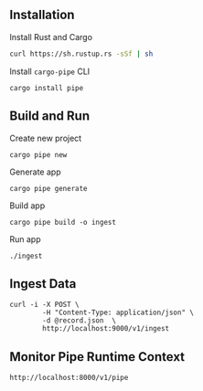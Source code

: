## Installation
Install Rust and Cargo
```sh
curl https://sh.rustup.rs -sSf | sh
```
Install `cargo-pipe` CLI
```
cargo install pipe
```
## Build and Run
Create new project
```
cargo pipe new
```
Generate app
```
cargo pipe generate
```
Build app
```
cargo pipe build -o ingest
```
Run app
```
./ingest
```
## Ingest Data
```
curl -i -X POST \
        -H "Content-Type: application/json" \
        -d @record.json  \
        http://localhost:9000/v1/ingest
```
## Monitor Pipe Runtime Context
```
http://localhost:8000/v1/pipe
```